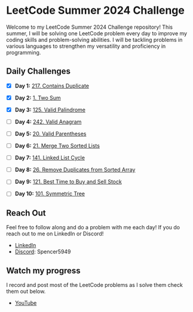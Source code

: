# LeetCode Summer 2024 Challenge

Welcome to my LeetCode Summer 2024 Challenge repository! This summer, I will be solving one LeetCode problem every day to improve my coding skills and problem-solving abilities. I will be tackling problems in various languages to strengthen my versatility and proficiency in programming.

## Daily Challenges

- [X] **Day 1:** [217. Contains Duplicate](https://leetcode.com/problems/contains-duplicate/)
- [X] **Day 2:** [1. Two Sum](https://leetcode.com/problems/two-sum/)
- [X] **Day 3:** [125. Valid Palindrome](https://leetcode.com/problems/valid-palindrome/)
- [ ] **Day 4:** [242. Valid Anagram](https://leetcode.com/problems/valid-anagram/)
- [ ] **Day 5:** [20. Valid Parentheses](https://leetcode.com/problems/valid-parentheses/)
- [ ] **Day 6:** [21. Merge Two Sorted Lists](https://leetcode.com/problems/merge-two-sorted-lists/)
- [ ] **Day 7:** [141. Linked List Cycle](https://leetcode.com/problems/linked-list-cycle/)
- [ ] **Day 8:** [26. Remove Duplicates from Sorted Array](https://leetcode.com/problems/remove-duplicates-from-sorted-array/)
- [ ] **Day 9:** [121. Best Time to Buy and Sell Stock](https://leetcode.com/problems/best-time-to-buy-and-sell-stock/)
- [ ] **Day 10:** [101. Symmetric Tree](https://leetcode.com/problems/symmetric-tree/)



## Reach Out
Feel free to follow along and do a problem with me each day! If you do reach out to me on LinkedIn or Discord!

- [LinkedIn](https://www.linkedin.com/in/spencer-lommel/)
- [Discord](https://discord.com/users/932711416140542035): Spencer5949

## Watch my progress
I record and post most of the LeetCode problems as I solve them check them out below.

- [YouTube](https://www.youtube.com/@SpencerLommel/playlists)
